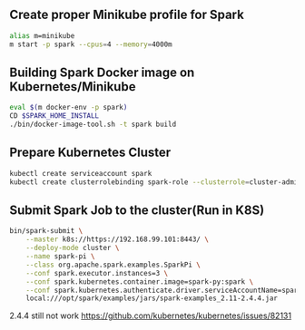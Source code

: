 ## Create proper Minikube profile for Spark
```bash
alias m=minikube
m start -p spark --cpus=4 --memory=4000m
```
## Building Spark Docker image on Kubernetes/Minikube
```bash
eval $(m docker-env -p spark)
CD $SPARK_HOME_INSTALL 
./bin/docker-image-tool.sh -t spark build
``` 
## Prepare Kubernetes Cluster
```bash
kubectl create serviceaccount spark
kubectl create clusterrolebinding spark-role --clusterrole=cluster-admin --serviceaccount=default:spark --namespace=default
```
## Submit Spark Job to the cluster(Run in K8S)
```bash
bin/spark-submit \
    --master k8s://https://192.168.99.101:8443/ \
    --deploy-mode cluster \
    --name spark-pi \
    --class org.apache.spark.examples.SparkPi \
    --conf spark.executor.instances=3 \
    --conf spark.kubernetes.container.image=spark-py:spark \
    --conf spark.kubernetes.authenticate.driver.serviceAccountName=spark \
    local:///opt/spark/examples/jars/spark-examples_2.11-2.4.4.jar
```   
2.4.4 still not work
https://github.com/kubernetes/kubernetes/issues/82131
